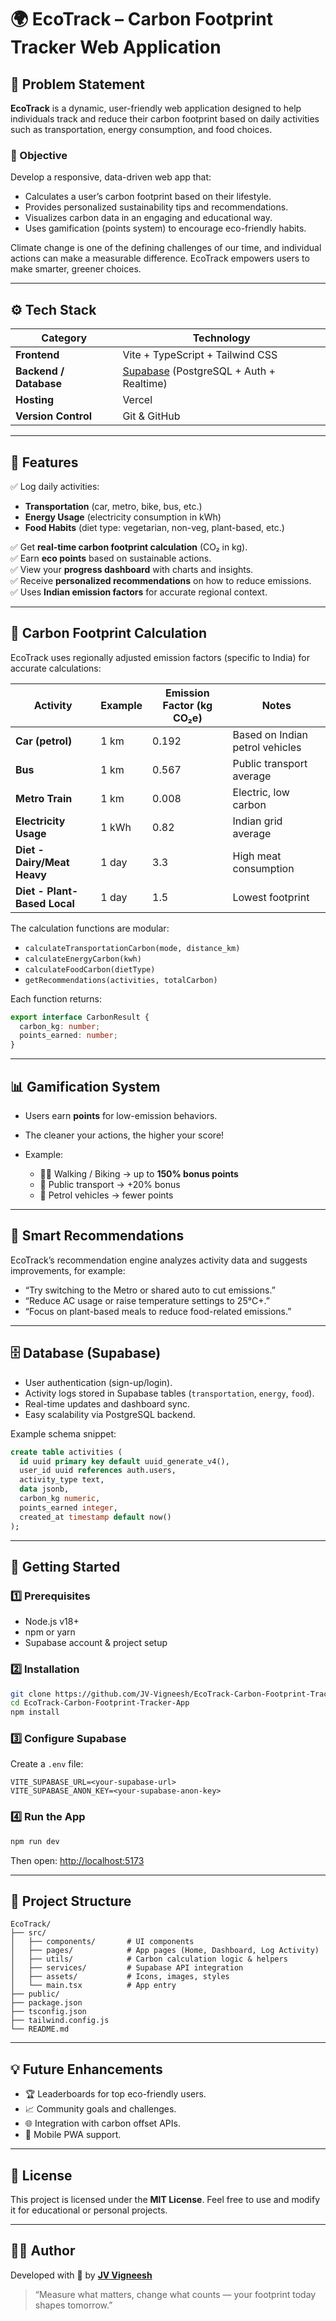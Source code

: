 # 🌍 EcoTrack – Carbon Footprint Tracker Web Application

## 🧩 Problem Statement  
**EcoTrack** is a dynamic, user-friendly web application designed to help individuals track and reduce their carbon footprint based on daily activities such as transportation, energy consumption, and food choices.  

### 🎯 Objective  
Develop a responsive, data-driven web app that:  
- Calculates a user’s carbon footprint based on their lifestyle.  
- Provides personalized sustainability tips and recommendations.  
- Visualizes carbon data in an engaging and educational way.  
- Uses gamification (points system) to encourage eco-friendly habits.  

Climate change is one of the defining challenges of our time, and individual actions can make a measurable difference. EcoTrack empowers users to make smarter, greener choices.

---

## ⚙️ Tech Stack

| Category | Technology |
|-----------|-------------|
| **Frontend** | Vite + TypeScript + Tailwind CSS |
| **Backend / Database** | [Supabase](https://supabase.com/) (PostgreSQL + Auth + Realtime) |
| **Hosting** | Vercel |
| **Version Control** | Git & GitHub |

---

## 🌱 Features

✅ Log daily activities:  
- **Transportation** (car, metro, bike, bus, etc.)  
- **Energy Usage** (electricity consumption in kWh)  
- **Food Habits** (diet type: vegetarian, non-veg, plant-based, etc.)  

✅ Get **real-time carbon footprint calculation** (CO₂ in kg).  
✅ Earn **eco points** based on sustainable actions.  
✅ View your **progress dashboard** with charts and insights.  
✅ Receive **personalized recommendations** on how to reduce emissions.  
✅ Uses **Indian emission factors** for accurate regional context.  

---

## 🧮 Carbon Footprint Calculation

EcoTrack uses regionally adjusted emission factors (specific to India) for accurate calculations:

| Activity | Example | Emission Factor (kg CO₂e) | Notes |
|-----------|----------|----------------------------|-------|
| **Car (petrol)** | 1 km | 0.192 | Based on Indian petrol vehicles |
| **Bus** | 1 km | 0.567 | Public transport average |
| **Metro Train** | 1 km | 0.008 | Electric, low carbon |
| **Electricity Usage** | 1 kWh | 0.82 | Indian grid average |
| **Diet - Dairy/Meat Heavy** | 1 day | 3.3 | High meat consumption |
| **Diet - Plant-Based Local** | 1 day | 1.5 | Lowest footprint |

The calculation functions are modular:
- `calculateTransportationCarbon(mode, distance_km)`  
- `calculateEnergyCarbon(kwh)`  
- `calculateFoodCarbon(dietType)`  
- `getRecommendations(activities, totalCarbon)`  

Each function returns:
```ts
export interface CarbonResult {
  carbon_kg: number;
  points_earned: number;
}
````

---

## 📊 Gamification System

* Users earn **points** for low-emission behaviors.
* The cleaner your actions, the higher your score!
* Example:

  * 🚶‍♂️ Walking / Biking → up to **150% bonus points**
  * 🚌 Public transport → +20% bonus
  * 🚗 Petrol vehicles → fewer points

---

## 🧠 Smart Recommendations

EcoTrack’s recommendation engine analyzes activity data and suggests improvements, for example:

* “Try switching to the Metro or shared auto to cut emissions.”
* “Reduce AC usage or raise temperature settings to 25°C+.”
* “Focus on plant-based meals to reduce food-related emissions.”

---

## 🗄️ Database (Supabase)

* User authentication (sign-up/login).
* Activity logs stored in Supabase tables (`transportation`, `energy`, `food`).
* Real-time updates and dashboard sync.
* Easy scalability via PostgreSQL backend.

Example schema snippet:

```sql
create table activities (
  id uuid primary key default uuid_generate_v4(),
  user_id uuid references auth.users,
  activity_type text,
  data jsonb,
  carbon_kg numeric,
  points_earned integer,
  created_at timestamp default now()
);
```

---

## 🚀 Getting Started

### 1️⃣ Prerequisites

* Node.js v18+
* npm or yarn
* Supabase account & project setup

### 2️⃣ Installation

```bash
git clone https://github.com/JV-Vigneesh/EcoTrack-Carbon-Footprint-Tracker-App.git
cd EcoTrack-Carbon-Footprint-Tracker-App
npm install
```

### 3️⃣ Configure Supabase

Create a `.env` file:

```
VITE_SUPABASE_URL=<your-supabase-url>
VITE_SUPABASE_ANON_KEY=<your-supabase-anon-key>
```

### 4️⃣ Run the App

```bash
npm run dev
```

Then open: [http://localhost:5173](http://localhost:5173)

---

## 📂 Project Structure

```
EcoTrack/
├── src/
│   ├── components/       # UI components
│   ├── pages/            # App pages (Home, Dashboard, Log Activity)
│   ├── utils/            # Carbon calculation logic & helpers
│   ├── services/         # Supabase API integration
│   ├── assets/           # Icons, images, styles
│   └── main.tsx          # App entry
├── public/
├── package.json
├── tsconfig.json
├── tailwind.config.js
└── README.md
```

---

## 💡 Future Enhancements

* 🏆 Leaderboards for top eco-friendly users.
* 📈 Community goals and challenges.
* 🌐 Integration with carbon offset APIs.
* 📱 Mobile PWA support.

---

## 📜 License

This project is licensed under the **MIT License**.
Feel free to use and modify it for educational or personal projects.

---

## 👨‍💻 Author

Developed with 💚 by [**JV Vigneesh**](https://github.com/JV-Vigneesh)

> “Measure what matters, change what counts — your footprint today shapes tomorrow.”
